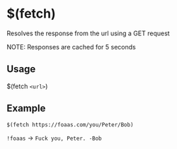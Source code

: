 # $(fetch)
Resolves the response from the url using a GET request

NOTE: Responses are cached for 5 seconds

## Usage
$(fetch `<url>`)

## Example
    $(fetch https://foaas.com/you/Peter/Bob)

`!foaas` -> `Fuck you, Peter. -Bob`
